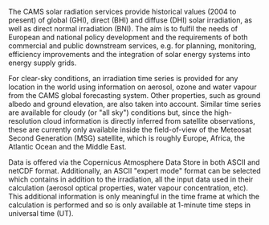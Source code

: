 The CAMS solar radiation services provide historical values (2004 to present) of global (GHI), direct (BHI) and diffuse (DHI) solar irradiation, as well as direct normal irradiation (BNI). The aim is to fulfil the needs of European and national policy development and the requirements of both commercial and public downstream services, e.g. for planning, monitoring, efficiency improvements and the integration of solar energy systems into energy supply grids.

For clear-sky conditions, an irradiation time series is provided for any location in the world using information on aerosol, ozone and water vapour from the CAMS global forecasting system. Other properties, such as ground albedo and ground elevation, are also taken into account. Similar time series are available for cloudy (or "all sky") conditions but, since the high-resolution cloud information is directly inferred from satellite observations, these are currently only available inside the field-of-view of the Meteosat Second Generation (MSG) satellite, which is roughly Europe, Africa, the Atlantic Ocean and the Middle East.

Data is offered via the Copernicus Atmosphere Data Store in both ASCII and netCDF format. Additionally, an ASCII "expert mode" format can be selected which contains in addition to the irradiation, all the input data used in their calculation (aerosol optical properties, water vapour concentration, etc). This additional information is only meaningful in the time frame at which the calculation is performed and so is only available at 1-minute time steps in universal time (UT). 